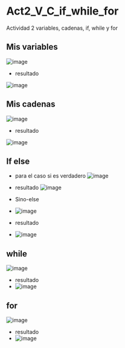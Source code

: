 # Act2_V_C_if_while_for
Actividad 2 variables, cadenas, if, while y for
## Mis variables
![image](https://github.com/user-attachments/assets/512e6d50-0113-463f-9072-97864eae3df4)
- resultado

![image](https://github.com/user-attachments/assets/6f6bbf88-4ff7-4ee9-8cb0-e894d234dc22)

## Mis cadenas

![image](https://github.com/user-attachments/assets/8eedd973-e29a-42ec-9827-17cc233acd56)
- resultado

![image](https://github.com/user-attachments/assets/0e051c6d-12f7-422e-a20f-87adcec07326)

## If else
- para el caso si es verdadero
![image](https://github.com/user-attachments/assets/6d7759ef-69d5-4a85-8cb5-47a64b5b7055)


- resultado
![image](https://github.com/user-attachments/assets/c9cb83ba-0063-424f-b839-2d330bfafcf7)

- Sino-else
- ![image](https://github.com/user-attachments/assets/15095af6-1ab3-4d03-a649-4c6fa30f5d54)

- resultado
- ![image](https://github.com/user-attachments/assets/a14e1636-cca6-4112-8f49-ac835695fce8)

## while
 ![image](https://github.com/user-attachments/assets/4735cbe2-c6ca-4940-91ee-ed8753f3d601)


- resultado
- ![image](https://github.com/user-attachments/assets/a7a10c0e-c35d-48a4-acb8-ac498f8a9841)

## for
![image](https://github.com/user-attachments/assets/e9f9ab8d-41db-4584-b5dc-d11863abe8fd)

- resultado
- ![image](https://github.com/user-attachments/assets/a42aeb0f-3fc3-4a1d-a576-71bd11345f44)





  


